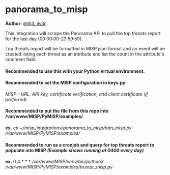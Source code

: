 # panorama_to_misp

**Author:** [@th3_jiv3r](https://twitter.com/th3_jiv3r)  

This integration will scrape the Panorama API to pull the top threats report for the last day (00:00:00-23:59:59).  

Top threats report will be formatted in MISP json format and an event will be created listing each threat as an attribute and list the count in the attribute's comment field.  

#### Recommended to use this with your Python virtual environment.  
  
#### Recommended to set the MISP configuration in keys.py 

  *MISP - URL, API key, certificate verification, and client certificate (if preferred)*  
  
#### Recommended to put the file from this repo into /var/www/MISP/PyMISP/examples/  

  **ex.** *cp ~/misp_integrations/panorama_to_misp/pan_misp.py /var/www/MISP/PyMISP/examples/*  
  
#### Recommended to run as a cronjob and query for top threats report to populate into MISP *(Example shows running at 0400 every day)*  

  **ex.** 0 4 * * * */var/www/MISP/venv/bin/python3 /var/www/MISP/PyMISP/examples/trustar_misp.py*  
 
